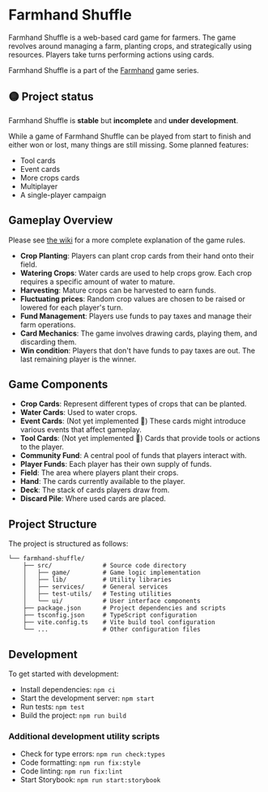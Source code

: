 # Farmhand Shuffle

Farmhand Shuffle is a web-based card game for farmers. The game revolves around
managing a farm, planting crops, and strategically using resources. Players
take turns performing actions using cards.

Farmhand Shuffle is a part of the [Farmhand](https://www.farmhand.life/) game series.

## 🟡 Project status

Farmhand Shuffle is **stable** but **incomplete** and **under development**.

While a game of Farmhand Shuffle can be played from start to finish and either
won or lost, many things are still missing. Some planned features:

- Tool cards
- Event cards
- More crops cards
- Multiplayer
- A single-player campaign

## Gameplay Overview

Please see [the wiki](https://github.com/jeremyckahn/farmhand-shuffle/wiki) for
a more complete explanation of the game rules.

- **Crop Planting**: Players can plant crop cards from their hand onto their
  field.
- **Watering Crops**: Water cards are used to help crops grow. Each crop
  requires a specific amount of water to mature.
- **Harvesting**: Mature crops can be harvested to earn funds.
- **Fluctuating prices**: Random crop values are chosen to be raised or lowered
  for each player's turn.
- **Fund Management**: Players use funds to pay taxes and manage their farm
  operations.
- **Card Mechanics**: The game involves drawing cards, playing them, and
  discarding them.
- **Win condition**: Players that don't have funds to pay taxes are out. The
  last remaining player is the winner.

## Game Components

- **Crop Cards**: Represent different types of crops that can be planted.
- **Water Cards**: Used to water crops.
- **Event Cards**: (Not yet implemented 🚧) These cards might introduce various
  events that affect gameplay.
- **Tool Cards**: (Not yet implemented 🚧) Cards that provide tools or actions
  to the player.
- **Community Fund**: A central pool of funds that players interact with.
- **Player Funds**: Each player has their own supply of funds.
- **Field**: The area where players plant their crops.
- **Hand**: The cards currently available to the player.
- **Deck**: The stack of cards players draw from.
- **Discard Pile**: Where used cards are placed.

## Project Structure

The project is structured as follows:

```text
└── farmhand-shuffle/
    ├── src/              # Source code directory
    │   ├── game/         # Game logic implementation
    │   ├── lib/          # Utility libraries
    │   ├── services/     # General services
    │   ├── test-utils/   # Testing utilities
    │   └── ui/           # User interface components
    ├── package.json      # Project dependencies and scripts
    ├── tsconfig.json     # TypeScript configuration
    ├── vite.config.ts    # Vite build tool configuration
    └── ...               # Other configuration files
```

## Development

To get started with development:

- Install dependencies: `npm ci`
- Start the development server: `npm start`
- Run tests: `npm test`
- Build the project: `npm run build`

### Additional development utility scripts

- Check for type errors: `npm run check:types`
- Code formatting: `npm run fix:style`
- Code linting: `npm run fix:lint`
- Start Storybook: `npm run start:storybook`
